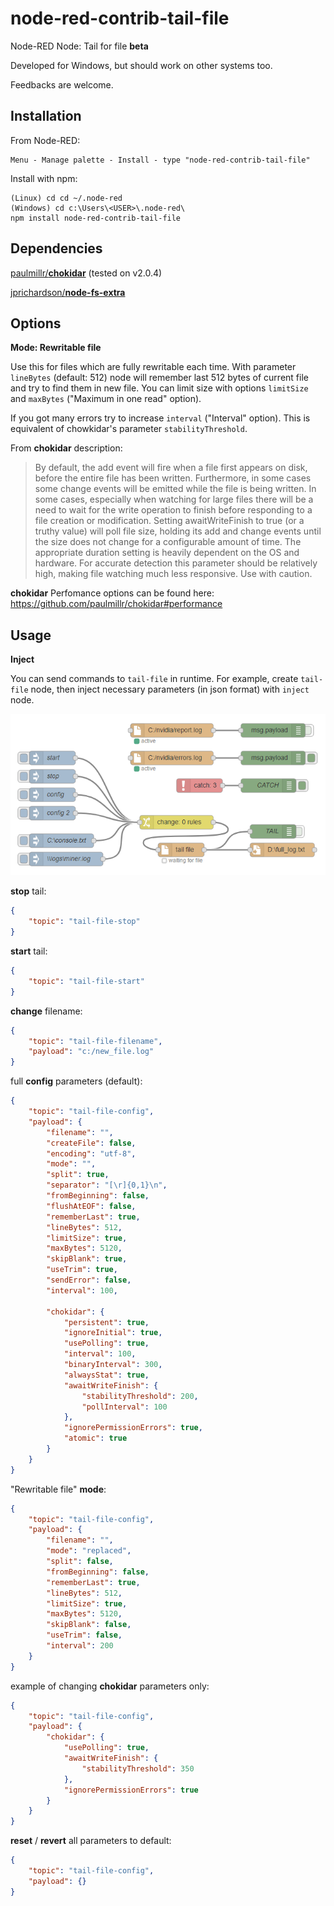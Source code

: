 # node-red-contrib-tail-file

Node-RED Node: Tail for file **beta**

Developed for Windows, but should work on other systems too.

Feedbacks are welcome.

## Installation

From Node-RED:
```
Menu - Manage palette - Install - type "node-red-contrib-tail-file"
```
Install with npm:
```
(Linux) cd cd ~/.node-red
(Windows) cd c:\Users\<USER>\.node-red\
npm install node-red-contrib-tail-file
```

## Dependencies

[paulmillr/**chokidar**](https://github.com/paulmillr/chokidar) (tested on v2.0.4)

[jprichardson/**node-fs-extra**](https://github.com/jprichardson/node-fs-extra)

## Options

**Mode: Rewritable file**

Use this for files which are fully rewritable each time. With parameter `lineBytes` (default: 512) node will remember last 512 bytes of current file and try to find them in new file. You can limit size with options `limitSize` and `maxBytes` ("Maximum in one read" option).

If you got many errors try to increase `interval` ("Interval" option). This is equivalent of chowkidar's parameter `stabilityThreshold`.

From **chokidar** description:
> By default, the add event will fire when a file first appears on disk, before the entire file has been written. Furthermore, in some cases some change events will be emitted while the file is being written. In some cases, especially when watching for large files there will be a need to wait for the write operation to finish before responding to a file creation or modification. Setting awaitWriteFinish to true (or a truthy value) will poll file size, holding its add and change events until the size does not change for a configurable amount of time. The appropriate duration setting is heavily dependent on the OS and hardware. For accurate detection this parameter should be relatively high, making file watching much less responsive. Use with caution.

**chokidar** Perfomance options can be found here:
https://github.com/paulmillr/chokidar#performance


## Usage

**Inject**

You can send commands to `tail-file` in runtime.
For example, create `tail-file` node, then inject necessary parameters (in json format) with `inject` node.

![Inject Example](images/inject.png)

**stop** tail:
```json
{
    "topic": "tail-file-stop"
}
```

**start** tail:
```json
{
    "topic": "tail-file-start"
}
```

**change** filename:
```json
{
    "topic": "tail-file-filename",
    "payload": "c:/new_file.log"
}
```

full **config** parameters (default):
```json
{
    "topic": "tail-file-config",
    "payload": {
        "filename": "",
        "createFile": false,
        "encoding": "utf-8",
        "mode": "",
        "split": true,
        "separator": "[\r]{0,1}\n",
        "fromBeginning": false,
        "flushAtEOF": false,
        "rememberLast": true,
        "lineBytes": 512,
        "limitSize": true,
        "maxBytes": 5120,
        "skipBlank": true,
        "useTrim": true,
        "sendError": false,
        "interval": 100,
        
        "chokidar": {
            "persistent": true,
            "ignoreInitial": true,
            "usePolling": true,
            "interval": 100,
            "binaryInterval": 300,
            "alwaysStat": true,
            "awaitWriteFinish": {
                "stabilityThreshold": 200,
                "pollInterval": 100
            },
            "ignorePermissionErrors": true,
            "atomic": true
        }
    }
}
```

"Rewritable file" **mode**:
```json
{
    "topic": "tail-file-config",
    "payload": {
        "filename": "",
        "mode": "replaced",
        "split": false,
        "fromBeginning": false,
        "rememberLast": true,
        "lineBytes": 512,
        "limitSize": true,
        "maxBytes": 5120,
        "skipBlank": false,
        "useTrim": false,
        "interval": 200
    }
}
```

example of changing **chokidar** parameters only:
```json
{
    "topic": "tail-file-config",
    "payload": {
        "chokidar": {
            "usePolling": true,
            "awaitWriteFinish": {
                "stabilityThreshold": 350
            },
            "ignorePermissionErrors": true
        }
    }
}
```

**reset** / **revert** all parameters to default:
```json
{
    "topic": "tail-file-config",
    "payload": {}
}
```

